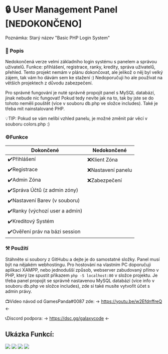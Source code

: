 # 🔒 User Management Panel [NEDOKONČENO]
Poznámka: Starý název "Basic PHP Login System"

### 📄 Popis

Nedokončená verze velmi základního login systému s panelem a správou uživatelů. Funkce: přihlášení, registrace, ranky, kredity, správa uživatelů, přehled. Tento projekt nemám v plánu dokončovat, ale jelikož o něj byl velký zájem, tak vám ho dávám sem ke stažení :) Nedoporučuji ho ale používat na větších projektech z důvodu zabezpečení. 

Pro správné fungování je nuté správně propojit panel s MySQL databází, jinak nebude nic fungovat! Pokud tedy nevíte jak na to, tak by jste se do tohoto neměli pouštět (více v souboru db.php ve složce includes). Také je třeba mít nainstalované PHP.

💡TIP: Pokud se vám nelíbí vzhled panelu, je možné změnit pár věcí v souboru colors.php :)

                    
### ⚙️Funkce
                    
Dokončené  | Nedokončené
------------- | -------------
✔️Přihlášení  | ❌Klient Zóna
✔️Registrace  | ❌Nastavení panelu 
✔️Admin Zóna  | ❌Zabezpečení
✔️Správa Účtů (z admin zóny)  |
✔️Nastavení Barev (v souboru)  |
✔️Ranky (výchozí user a admin)  |
✔️Kreditový Systém  | 
✔️Ověření práv na bázi session |

### ⚒️ Použití

Stáhněte si soubory z GitHubu a dejte je do samostatné složky. Panel musí být na nějakém webhostingu. Pro hostování na vlastním PC doporučuji aplikaci XAMPP, nebo jednodušší způsob, webserver zabudovaný přímo v PHP, který lze spustit příkazem `php -S localhost:80` v složce projektu. Je třeba panel propojit se správně nastavenou MySQL databází (více info v souboru db.php ve složce includes), zde si také musíte vytvořit účet s admin právy.

📺Video návod od GamesPanda#0087 zde: -> https://youtu.be/w2EfdnffreQ <-

📞Discord podpora: -> https://dsc.gg/galaxycode <-

  ## Ukázka Funkcí:
![](https://media.discordapp.net/attachments/865982224607871006/911981635065499668/GalaxyCode___Admin_Osobni_Microsoft_Edge_21.11.2021_15_06_18.png?width=873&height=473)
![](https://media.discordapp.net/attachments/865982224607871006/911981635535269938/GalaxyCode___Admin_Osobni_Microsoft_Edge_21.11.2021_15_06_45.png?width=873&height=473)
![](https://media.discordapp.net/attachments/865982224607871006/911981635761766440/GalaxyCode___Admin_Osobni_Microsoft_Edge_21.11.2021_15_07_03.png?width=873&height=473)
![](https://media.discordapp.net/attachments/865982224607871006/911981635296170064/GalaxyCode___Admin_Osobni_Microsoft_Edge_21.11.2021_15_07_21.png?width=873&height=473)
